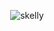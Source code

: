 
<div align="center">

![skelly](https://github.com/mouiserat/mouiserat/assets/132185492/d3c801e0-8279-4ab6-8359-17a803d469d2)

</div>
